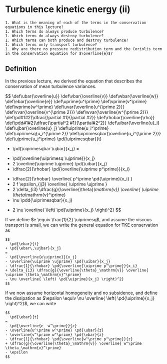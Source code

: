 # Turbulence kinetic energy (ii)

```{admonition} Questions to be answered
1. What is the meaning of each of the terms in the conservation equations in this lecture?
1. Which terms do always produce turbulence?
1. Which terms do always destroy turbulence?
1. Which terms can both produce and destroy turbulence?
1. Which terms only transport turbulence?
1. Why are there no pressure redistribution term and the Coriolis term in the conservation equation for $\overline{e}$?
```

## Definition

In the previous lecture, we derived the equation that describes the conservation of mean turbulence variances.

$$
\def\ubar{\overline{u}}
\def\vbar{\overline{v}}
\def\wbar{\overline{w}}
\def\ebar{\overline{e}}
\def\uprime{u^\prime}
\def\vprime{v^\prime}
\def\wprime{w^\prime}
\def\uvar{\overline{u^{\prime 2}}}
\def\vvar{\overline{v^{\prime 2}}}
\def\wvar{\overline{w^{\prime 2}}}
\def\pd#1#2{\dfrac{\partial #1}{\partial #2}}
\def\rhobar{\overline{\rho}}
\def\pdd#1#2{\dfrac{\partial^2 #1}{\partial#2^2}}
\def\uibar{\overline{u}_i}
\def\ujbar{\overline{u}_j}
\def\uiprime{u_i^\prime}
\def\uiprimesq{u_i^{\prime 2}}
\def\uiprimesqbar{\overline{u_i^{\prime 2}}}
\def\ujprime{u_j^\prime}
  \pd{\uiprimesqbar}{t}
+ \pd{\uiprimesqbar \ujbar}{x_j}
=
- \pd{\overline{\uiprimesq \ujprime}}{x_j}
- 2 \overline{\uiprime \ujprime} \pd{\uibar}{x_j}
- \dfrac{2}{\rhobar} \pd{\overline{\uiprime p^\prime}}{x_i}
+ \dfrac{2}{\rhobar} \overline{ p^\prime \pd{\uiprime}{x_i} }
+ 2 f \epsilon_{ij3} \overline{ \uiprime \ujprime }
+ 2 \delta_{i3} \dfrac{g}{\overline{\theta}_\mathrm{v}} \overline{ \uiprime \theta_\mathrm{v}^\prime}
+ \nu \pdd{\uiprimesqbar}{x_j}
- 2 \nu \overline{ \left( \pd{\uiprime}{x_j} \right)^2}
$$

If we define $e \equiv \frac{1}{2} \uiprimesq$, and assume the viscous transport is small, we can write the general equation for TKE conservation as


```{admonition} Conservation of turbulence kinetic energy (TKE)
$$
  \pd{\ebar}{t}
+ \pd{\ebar\,\ujbar}{x_j}
=
- \pd{\overline{e\ujprime}}{x_j}
- \overline{\uiprime \ujprime} \pd{\uibar}{x_j}
- \dfrac{1}{\rhobar} \pd{\overline{\uiprime p^\prime}}{x_i}
+ \delta_{i3} \dfrac{g}{\overline{\theta}_\mathrm{v}} \overline{ \uiprime \theta_\mathrm{v}^\prime}
- \nu \overline{ \left( \pd{\uiprime}{x_j} \right)^2}
$$
```

If we now assume horizontal homogeneity and no subsidence, and define the dissipation as $\epsilon \equiv \nu \overline{ \left( \pd{\uiprime}{x_j} \right)^2}$, we can write

```{admonition} Conservation of turbulence kinetic energy (TKE) under horizontal homogeneity
$$
  \pd{\ebar}{t}
=
- \pd{\overline{e  w^\prime}}{z}
- \overline{u^\prime w^\prime} \pd{\ubar}{z}
- \overline{v^\prime w^\prime} \pd{\vbar}{z}
- \dfrac{1}{\rhobar} \pd{\overline{w^\prime p^\prime}}{z}
+ \dfrac{g}{\overline{\theta}_\mathrm{v}} \overline{ w^\prime \theta_\mathrm{v}^\prime}
- \epsilon
$$
```
